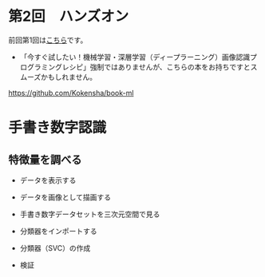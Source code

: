 # 第2回　ハンズオン

前回第1回は[こちら](handson01.md)です。

* 「今すぐ試したい！機械学習・深層学習（ディープラーニング）画像認識プログラミングレシピ」強制ではありませんが、こちらの本をお持ちですとスムーズかもしれません。

https://github.com/Kokensha/book-ml

# 手書き数字認識

## 特徴量を調べる

* データを表示する

* データを画像として描画する

* 手書き数字データセットを三次元空間で見る

* 分類器をインポートする

* 分類器（SVC）の作成

* 検証


